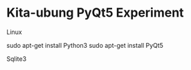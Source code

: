 # Kita-ubung PyQt5 Experiment

Linux 

sudo apt-get install Python3 
sudo apt-get install PyQt5

Sqlite3
